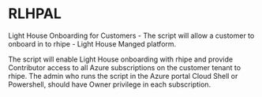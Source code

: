 # RLHPAL
Light House Onboarding for Customers - The script will allow a customer to onboard in to rhipe - Light House Manged platform.

The script will enable Light House onboarding with rhipe and provide Contributor access to all Azure subscriptions on the customer tenant to rhipe. The admin who runs the script in the Azure portal Cloud Shell or Powershell, should have Owner privilege in each subscription.
